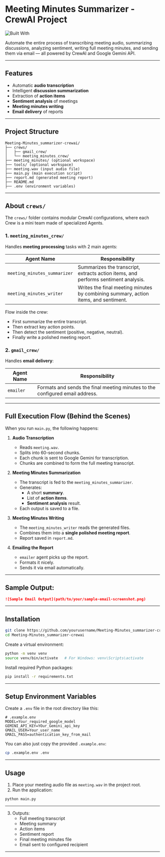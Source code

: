 # Meeting Minutes Summarizer - CrewAI Project

![Built With](https://img.shields.io/badge/Built%20With-CrewAI-blue)

Automate the entire process of transcribing meeting audio, summarizing discussions, analyzing sentiment, writing full meeting minutes, and sending them via email — all powered by CrewAI and Google Gemini API.

---

## Features

- Automatic **audio transcription**
- Intelligent **discussion summarization**
- Extraction of **action items**
- **Sentiment analysis** of meetings
- **Meeting minutes writing**
- **Email delivery** of reports

---

## Project Structure

```
Meeting-Minutes_summarizer-crewai/
├── crews/
│   ├── gmail_crew/
│   └── meeting_minutes_crew/
├── meeting_minutes/ (optional workspace)
├── tools/ (optional workspace)
├── meeting.wav (input audio file)
├── main.py (main execution script)
├── report.md (generated meeting report)
├── README.md
├── .env (environment variables)
```

---

## About `crews/`

The `crews/` folder contains modular CrewAI configurations, where each Crew is a mini team made of specialized Agents.

### 1. `meeting_minutes_crew/`

Handles **meeting processing** tasks with 2 main agents:

| Agent Name                  | Responsibility |
|------------------------------|----------------|
| `meeting_minutes_summarizer` | Summarizes the transcript, extracts action items, and performs sentiment analysis. |
| `meeting_minutes_writer`     | Writes the final meeting minutes by combining summary, action items, and sentiment. |

Flow inside the crew:
- First summarize the entire transcript.
- Then extract key action points.
- Then detect the sentiment (positive, negative, neutral).
- Finally write a polished meeting report.

### 2. `gmail_crew/`

Handles **email delivery**:

| Agent Name | Responsibility |
|------------|-----------------|
| `emailer`  | Formats and sends the final meeting minutes to the configured email address. |

---

## Full Execution Flow (Behind the Scenes)

When you run `main.py`, the following happens:

1. **Audio Transcription**
    - Reads `meeting.wav`.
    - Splits into 60-second chunks.
    - Each chunk is sent to Google Gemini for transcription.
    - Chunks are combined to form the full meeting transcript.

2. **Meeting Minutes Summarization**
    - The transcript is fed to the `meeting_minutes_summarizer`.
    - Generates:
      - A short **summary**.
      - List of **action items**.
      - **Sentiment analysis** result.
    - Each output is saved to a file.

3. **Meeting Minutes Writing**
    - The `meeting_minutes_writer` reads the generated files.
    - Combines them into a **single polished meeting report**.
    - Report saved in `report.md`.

4. **Emailing the Report**
    - `emailer` agent picks up the report.
    - Formats it nicely.
    - Sends it via email automatically.

---
## Sample Output:

```markdown
![Sample Email Output](path/to/your/sample-email-screenshot.png)
```
---
 
## Installation

```bash
git clone https://github.com/yourusername/Meeting-Minutes_summarizer-crewai.git
cd Meeting-Minutes_summarizer-crewai
```

Create a virtual environment:

```bash
python -m venv venv
source venv/bin/activate   # For Windows: venv\Scripts\activate
```

Install required Python packages:

```bash
pip install -r requirements.txt
```

---

## Setup Environment Variables

Create a `.env` file in the root directory like this:

```dotenv
# .example.env
MODEL=Your_required_google_model
GEMINI_API_KEY=YOur_Gemini_api_key
GMAIL_USER=Your_user_name
GMAIL_PASS=authentication_key_from_mail
```

You can also just copy the provided `.example.env`:

```bash
cp .example.env .env
```

---

## Usage

1. Place your meeting audio file as `meeting.wav` in the project root.
2. Run the application:

```bash
python main.py
```
---
3. Outputs:
    - Full meeting transcript
    - Meeting summary
    - Action items
    - Sentiment report
    - Final meeting minutes file
    - Email sent to configured recipient

---

